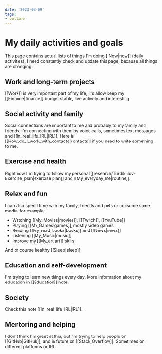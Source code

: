 ```yaml
---
date: '2023-03-09'
tags:
- outline
---
```


# My daily activities and goals

This page contains actual lists of things I'm doing [[Now|now]] (daily
activities), I need constantly check and update this page, because all things
are changing.

## Work and long-term projects

[[Work]] is very important part of my life, it's allow keep my
[[Finance|finance]] budget stable, live actively and interesting.

## Social activity and family

Social connections are important to me and probably to my family and friends.
I'm connecting with them by voice calls, sometimes text messages and
[[In_real_life_IRL|IRL]]. Here is [[How_do_I_work_with_contacts|contacts]] if
you need to write something to me.

## Exercise and health

Right now I'm trying to follow my personal
[[research/Turdikulov-Exercise_plan|exercise plan]] and [[My_everyday_life|routine]].

## Relax and fun

I can also spend time with my family, friends and pets or consume some media,
for example:

- Watching [[My_Movies|movies]], [[Twitch]], [[YouTube]]
- Playing [[My_Games|games]], mostly video games
- Reading [[My_read_books|books]] and [[News|news]]
- Listening [[My_Music|music]]
- Improve my [[My_art|art]] skills

And of course healthy [[Sleep|sleep]].

## Education and self-development

I'm trying to learn new things every day. More information about my education in
[[Education]] note.

## Society

Check this note [[In_real_life_IRL|IRL]].

## Mentoring and helping

I don't think I'm great at this, but I'm trying to help people on [[GitHub|GitHub]],
and in future on [[Stack_Overflow]]. Sometimes on different platforms or IRL.
